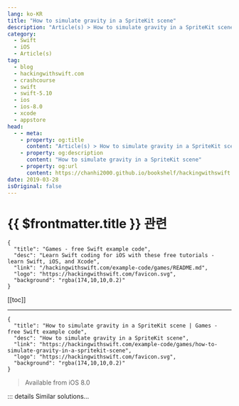 ```yaml
---
lang: ko-KR
title: "How to simulate gravity in a SpriteKit scene"
description: "Article(s) > How to simulate gravity in a SpriteKit scene"
category:
  - Swift
  - iOS
  - Article(s)
tag: 
  - blog
  - hackingwithswift.com
  - crashcourse
  - swift
  - swift-5.10
  - ios
  - ios-8.0
  - xcode
  - appstore
head:
  - - meta:
    - property: og:title
      content: "Article(s) > How to simulate gravity in a SpriteKit scene"
    - property: og:description
      content: "How to simulate gravity in a SpriteKit scene"
    - property: og:url
      content: https://chanhi2000.github.io/bookshelf/hackingwithswift.com/example-code/games/how-to-simulate-gravity-in-a-spritekit-scene.html
date: 2019-03-28
isOriginal: false
---
```


# {{ $frontmatter.title }} 관련

```component VPCard
{
  "title": "Games - free Swift example code",
  "desc": "Learn Swift coding for iOS with these free tutorials - learn Swift, iOS, and Xcode",
  "link": "/hackingwithswift.com/example-code/games/README.md",
  "logo": "https://hackingwithswift.com/favicon.svg",
  "background": "rgba(174,10,10,0.2)"
}
```

[[toc]]

---

```component VPCard
{
  "title": "How to simulate gravity in a SpriteKit scene | Games - free Swift example code",
  "desc": "How to simulate gravity in a SpriteKit scene",
  "link": "https://hackingwithswift.com/example-code/games/how-to-simulate-gravity-in-a-spritekit-scene",
  "logo": "https://hackingwithswift.com/favicon.svg",
  "background": "rgba(174,10,10,0.2)"
}
```

> Available from iOS 8.0

<!-- TODO: 작성 -->

<!-- 
Once you’ve given all your SpriteKit nodes physics bodies, you might want to add some simulated gravity so they fall to the ground over time. This technique is also useful if you want to simulate wind (think of it like horizontal gravity), or even for making the user tilt their device to make nodes fall in different directions.

Gravity for your scene is configured using the `physicsWorld.gravity` property. By default it’s set to a value equal to Earth’s gravity of 9.8 meters per second, but you can change that however you want. For example, you might want to simulate someone walking on the moon where gravity is 1.62 meters per second:

```swift
physicsWorld.gravity = CGVector(dx: 0, dy: -1.62)
```

Alternatively you can disable gravity entirely by using a zero vector:

```swift
physicsWorld.gravity = .zero
```

These changes don’t need to be permanent - you could disable gravity when the player picks up an anti-grav belt, then re-enable it after 30 seconds.

-->

::: details Similar solutions…

<!--
/example-code/games/how-to-debug-physics-in-a-spritekit-scene-using-showsphysics">How to debug physics in a SpriteKit scene using showsPhysics 
/quick-start/swiftui/how-to-integrate-spritekit-using-spriteview">How to integrate SpriteKit using SpriteView 
/example-code/games/how-to-create-a-spritekit-texture-atlas-in-xcode">How to create a SpriteKit texture atlas in Xcode 
/example-code/uikit/how-to-create-live-playgrounds-in-xcode">How to create live playgrounds in Xcode 
/example-code/games/how-to-stop-an-skphysicsbody-responding-to-physics-using-its-dynamic-property">How to stop an SKPhysicsBody responding to physics using its dynamic property</a>
-->

